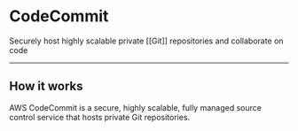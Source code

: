 # CodeCommit

Securely host highly scalable private [[Git]] repositories and collaborate on code

---------
## How it works

AWS CodeCommit is a secure, highly scalable, fully managed source control service that hosts private Git repositories.